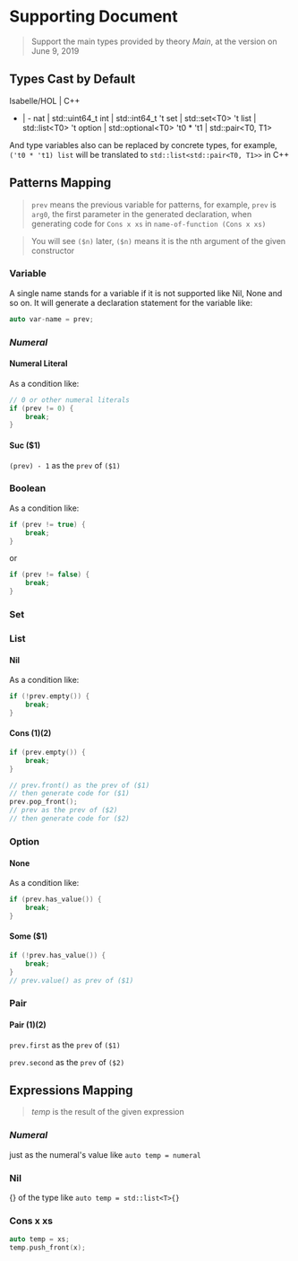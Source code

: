 # Supporting Document

> Support the main types provided by theory *Main*, at the version on June 9, 2019

## Types Cast by Default

Isabelle/HOL | C++
- | -
nat | std::uint64_t
int | std::int64_t
't set | std::set\<T0\>
't list | std::list\<T0\>
't option | std::optional\<T0\>
't0 * 't1 | std::pair\<T0, T1\>

And type variables also can be replaced by concrete types, for example, `('t0 * 't1) list` will be translated to `std::list<std::pair<T0, T1>>` in C++

## Patterns Mapping

> `prev` means the previous variable for patterns, for example, `prev` is `arg0`, the first parameter in the generated declaration, when generating code for `Cons x xs` in `name-of-function (Cons x xs)`

> You will see `($n)` later, `($n)` means it is the nth argument of the given constructor

### Variable

A single name stands for a variable if it is not supported like Nil, None and so on. It will generate a declaration statement for the variable like:

```cpp
auto var-name = prev;
```

### *Numeral*

#### Numeral Literal

As a condition like:

```cpp
// 0 or other numeral literals
if (prev != 0) {
    break;
}
```

#### Suc ($1)

`(prev) - 1` as the `prev` of `($1)`

### Boolean

As a condition like:

```cpp
if (prev != true) {
    break;
}
```

or

```cpp
if (prev != false) {
    break;
}
```

### Set



### List

#### Nil

As a condition like:

```cpp
if (!prev.empty()) {
    break;
}
```

#### Cons ($1) ($2)

```cpp
if (prev.empty()) {
    break;
}

// prev.front() as the prev of ($1)
// then generate code for ($1)
prev.pop_front();
// prev as the prev of ($2)
// then generate code for ($2)
```

### Option

#### None

As a condition like:

```cpp
if (prev.has_value()) {
    break;
}
```

#### Some ($1)

```cpp
if (!prev.has_value()) {
    break;
}
// prev.value() as prev of ($1)
```

### Pair

#### Pair ($1) ($2)

`prev.first` as the `prev` of `($1)`

`prev.second` as the `prev` of `($2)`

## Expressions Mapping

> *temp* is the result of the given expression

### *Numeral*

just as the numeral's value like `auto temp = numeral`

### Nil

{} of the type like `auto temp = std::list<T>{}`

### Cons x xs

```cpp
auto temp = xs;
temp.push_front(x);
```
